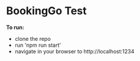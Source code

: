 # BookingGo Test

**To run:**

- clone the repo
- run 'npm run start'
- navigate in your browser to http://localhost:1234